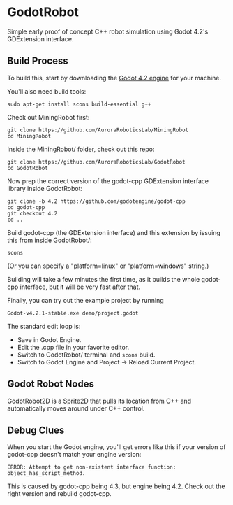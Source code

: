 # GodotRobot
Simple early proof of concept C++ robot simulation using Godot 4.2's GDExtension interface.

## Build Process

To build this, start by downloading the [Godot 4.2 engine](https://godotengine.org/download/) for your machine.

You'll also need build tools:

    sudo apt-get install scons build-essential g++

Check out MiningRobot first:

    git clone https://github.com/AuroraRoboticsLab/MiningRobot
    cd MiningRobot

Inside the MiningRobot/ folder, check out this repo:

    git clone https://github.com/AuroraRoboticsLab/GodotRobot
    cd GodotRobot

Now prep the correct version of the godot-cpp GDExtension interface library inside GodotRobot:

    git clone -b 4.2 https://github.com/godotengine/godot-cpp
    cd godot-cpp
    git checkout 4.2
    cd ..

Build godot-cpp (the GDExtension interface) and this extension by issuing this from inside GodotRobot/:

    scons

(Or you can specify a "platform=linux" or "platform=windows" string.)  

Building will take a few minutes the first time, as it builds the whole godot-cpp interface, but it will be very fast after that.

Finally, you can try out the example project by running 

    Godot-v4.2.1-stable.exe demo/project.godot

The standard edit loop is:
 - Save in Godot Engine.
 - Edit the .cpp file in your favorite editor.
 - Switch to GodotRobot/ terminal and `scons` build.
 - Switch to Godot Engine and Project -> Reload Current Project.


## Godot Robot Nodes

GodotRobot2D is a Sprite2D that pulls its location from C++ and automatically moves around under C++ control. 


## Debug Clues

When you start the Godot engine, you'll get errors like this if your version of godot-cpp doesn't match your engine version:

    ERROR: Attempt to get non-existent interface function: object_has_script_method.

This is caused by godot-cpp being 4.3, but engine being 4.2.  Check out the right version and rebuild godot-cpp.





